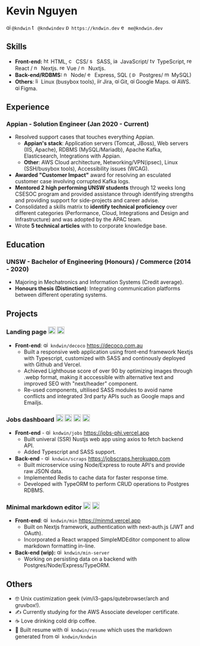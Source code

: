 # Kevin Nguyen
  <img src="https://simpleicons.org/icons/github.svg" alt="github" height="15px"/>`@kndwin` 
  <img src="https://simpleicons.org/icons/twitter.svg" alt="twitter" height="15px"/>`@kndwindev`
  <img src="https://img.icons8.com/windows/32/000000/domain.png" alt="portfolio" height="15px">`https://kndwin.dev`
  <img src="https://img.icons8.com/dotty/80/000000/filled-sent.png" alt="email" height="15px"/> `me@kndwin.dev`
## Skills
- **Front-end:** 
  <img src="https://simpleicons.org/icons/html5.svg" alt="html5" height="15px"/> HTML, 
  <img src="https://simpleicons.org/icons/css3.svg" alt="css3" height="15px"/> CSS/
  <img src="https://simpleicons.org/icons/sass.svg" alt="sass" height="15px"/> SASS, 
  <img src="https://simpleicons.org/icons/javascript.svg" alt="javascript" height="15px"/> JavaScript/
  <img src="https://simpleicons.org/icons/typescript.svg" alt="typescript" height="15px"/> TypeScript, 
  <img src="https://simpleicons.org/icons/react.svg" alt="react" height="15px"/> React /
  <img src="https://simpleicons.org/icons/next-dot-js.svg" alt="nextjs" height="15px"/> Nextjs.
  <img src="https://simpleicons.org/icons/vue-dot-js.svg" alt="react" height="15px"/> Vue /
  <img src="https://simpleicons.org/icons/nuxt-dot-js.svg" alt="nextjs" height="15px"/> Nuxtjs.
- **Back-end/RDBMS:** 
  <img src="https://simpleicons.org/icons/node-dot-js.svg" alt="nodejs" height="15px"/> Node/
  <img src="https://simpleicons.org/icons/express.svg" alt="express" height="15px"/> Express, SQL (
  <img src="https://simpleicons.org/icons/postgresql.svg" alt="postgres" height="15px"/> Postgres/
  <img src="https://simpleicons.org/icons/mysql.svg" alt="mysql" height="15px"/> MySQL)
- **Others**: 
  <img src="https://simpleicons.org/icons/linux.svg" alt="linux" height="15px"/>Linux (busybox tools), 
  <img src="https://simpleicons.org/icons/jirasoftware.svg" alt="jira" height="15px"/>Jira,
  <img src="https://simpleicons.org/icons/git.svg" alt="git" height="15px"/>Git,
  <img src="https://simpleicons.org/icons/googlemaps.svg" alt="git" height="15px"/>Google Maps.
  <img src="https://simpleicons.org/icons/amazonaws.svg" alt="git" height="15px"/>AWS.
  <img src="https://simpleicons.org/icons/figma.svg" alt="git" height="15px"/>Figma.

## Experience
### Appian - Solution Engineer (Jan 2020 - Current)
- Resolved support cases that touches everything Appian.
	- **Appian's stack**: Application servers (Tomcat, JBoss), Web servers (IIS, Apache), 
		RDBMS (MySQL/Mariadb), Apache Kafka, Elasticsearch, Integrations with Appian.
	- **Other**: AWS Cloud architecture, Networking/VPN(ipsec), Linux (SSH/busybox tools), Accessibility issues (WCAG). 
- **Awarded "Customer Impact"** award for resolving an esculated customer case involving corrupted Kafka logs.
- **Mentored 2 high performing UNSW students** through 12 weeks long CSESOC program and provided assistance through identifying strengths and providing support for side-projects and career advise.
- Consolidated a skills matrix to **identify technical proficiency** over different categories (Performance, Cloud, Integrations and Design and Infrastructure) and was adopted by the APAC team.
- Wrote **5 technical articles** with to corporate knowledge base.

## Education
###  UNSW - Bachelor of Engineering (Honours) / Commerce (2014 - 2020)
- Majoring in Mechatronics and Information Systems (Credit average).
- **Honours thesis (Distinction)**: Integrating communication platforms between different operating systems.

<div style="page-break-before: always"></div>
<div style="page-break-after: always"></div>

## Projects
### Landing page  <img src="https://simpleicons.org/icons/next-dot-js.svg" alt="nextjs" height="20px"/> <img src="https://simpleicons.org/icons/googlemaps.svg" alt="nextjs" height="20px"/> 
- **Front-end**: <img src="https://simpleicons.org/icons/github.svg" alt="github" height="15px"/> `kndwin/decoco` https://decoco.com.au
    -	Built a responsive web application using front-end framework Nextjs with Typescript, customized with SASS and continously deployed with Github and Vercel.
    - Achieved Lighthouse score of over 90 by optimizing images through .webp format, making it acccessible with alternative text and improved SEO with "next/header" component.
    - Re-used components, ultilised SASS modules to avoid name conflicts and integrated 3rd party APIs such as Google maps and Emailjs.

### Jobs dashboard <img src="https://simpleicons.org/icons/nuxt-dot-js.svg" alt="nextjs" height="20px"/> <img src="https://simpleicons.org/icons/node-dot-js.svg" alt="nodejs" height="20px"/> <img src="https://simpleicons.org/icons/redis.svg" alt="redis" height="20px"/> <img src="https://simpleicons.org/icons/postgresql.svg" alt="postgresql" height="20px"/>
- **Front-end** - 
<img src="https://simpleicons.org/icons/github.svg" alt="github" height="15px"/> `kndwin/jobs` https://jobs-phi.vercel.app
    - Built univeral (SSR) Nustjs web app using axios to fetch backend API. 
    - Added Typescript and SASS support.
- **Back-end** -
<img src="https://simpleicons.org/icons/github.svg" alt="github" height="15px"/> `kndwin/scraps` https://jobscraps.herokuapp.com
    - Built microservice using Node/Express to route API's and provide raw JSON data.
    - Implemented Redis to cache data for faster response time.
    - Developed with TypeORM to perform CRUD operations to Postgres RDBMS.

### Minimal markdown editor <img src="https://simpleicons.org/icons/next-dot-js.svg" alt="nextjs" height="20px"/> <img src="https://simpleicons.org/icons/sass.svg" alt="nodejs" height="20px"/> 
- **Front-end**: <img src="https://simpleicons.org/icons/github.svg" alt="github" height="15px"/> `kndwin/min` https://minmd.vercel.app
    - Built on Nextjs framework, authentication with next-auth.js (JWT and OAuth).
    - Incorporated a React wrapped SimpleMDEditor component to allow markdown formatting in-line.
- **Back-end (wip):** <img src="https://simpleicons.org/icons/github.svg" alt="github" height="15px"/> `kndwin/min-server`
    - Working on persisting data on a backend with Postgres/Node/Express/TypeORM.

## Others
- 🤓 Unix custimization geek (vim/i3-gaps/qutebrowser/arch and gruvbox!).
- ✍ Currently studying for the AWS Associate developer certificate.
- ☕ Love drinking cold drip coffee.
- 🔨  Built resume with 
<img src="https://simpleicons.org/icons/github.svg" alt="github" height="15px"/> `kndwin/resume` 
which uses the markdown generated from 
<img src="https://simpleicons.org/icons/github.svg" alt="github" height="15px"/> `kndwin/kndwin`
